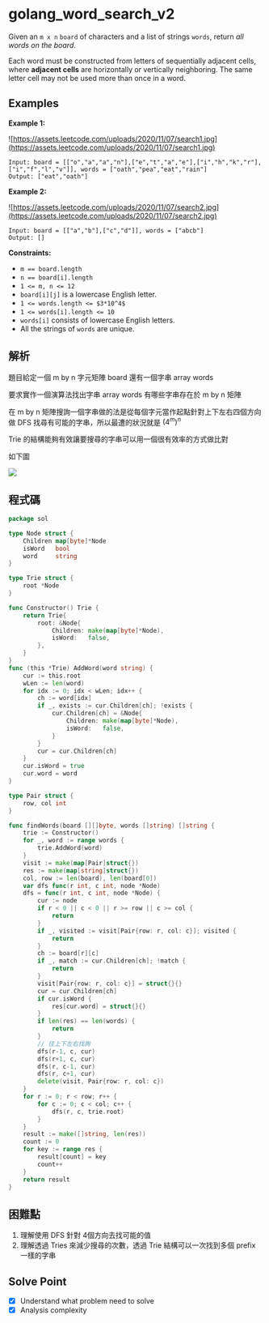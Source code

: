 # golang_word_search_v2

Given an `m x n` `board` of characters and a list of strings `words`, return *all words on the board*.

Each word must be constructed from letters of sequentially adjacent cells, where **adjacent cells** are horizontally or vertically neighboring. The same letter cell may not be used more than once in a word.

## Examples

**Example 1:**

![https://assets.leetcode.com/uploads/2020/11/07/search1.jpg](https://assets.leetcode.com/uploads/2020/11/07/search1.jpg)

```
Input: board = [["o","a","a","n"],["e","t","a","e"],["i","h","k","r"],["i","f","l","v"]], words = ["oath","pea","eat","rain"]
Output: ["eat","oath"]

```

**Example 2:**

![https://assets.leetcode.com/uploads/2020/11/07/search2.jpg](https://assets.leetcode.com/uploads/2020/11/07/search2.jpg)

```
Input: board = [["a","b"],["c","d"]], words = ["abcb"]
Output: []

```

**Constraints:**

- `m == board.length`
- `n == board[i].length`
- `1 <= m, n <= 12`
- `board[i][j]` is a lowercase English letter.
- `1 <= words.length <= $3*10^4$`
- `1 <= words[i].length <= 10`
- `words[i]` consists of lowercase English letters.
- All the strings of `words` are unique.

## 解析

題目給定一個 m by n 字元矩陣 board 還有一個字串 array words

要求實作一個演算法找出字串 array words 有哪些字串存在於 m by n 矩陣

在 m by n 矩陣搜詢一個字串做的法是從每個字元當作起點針對上下左右四個方向做 DFS 找尋有可能的字串，所以最遭的狀況就是  $(4^m)^n$

Trie 的結構能夠有效讓要搜尋的字串可以用一個很有效率的方式做比對

如下圖

![](https://i.imgur.com/rrf2Mmj.png)

## 程式碼
```go
package sol

type Node struct {
	Children map[byte]*Node
	isWord   bool
	word     string
}

type Trie struct {
	root *Node
}

func Constructor() Trie {
	return Trie{
		root: &Node{
			Children: make(map[byte]*Node),
			isWord:   false,
		},
	}
}
func (this *Trie) AddWord(word string) {
	cur := this.root
	wLen := len(word)
	for idx := 0; idx < wLen; idx++ {
		ch := word[idx]
		if _, exists := cur.Children[ch]; !exists {
			cur.Children[ch] = &Node{
				Children: make(map[byte]*Node),
				isWord:   false,
			}
		}
		cur = cur.Children[ch]
	}
	cur.isWord = true
	cur.word = word
}

type Pair struct {
	row, col int
}

func findWords(board [][]byte, words []string) []string {
	trie := Constructor()
	for _, word := range words {
		trie.AddWord(word)
	}
	visit := make(map[Pair]struct{})
	res := make(map[string]struct{})
	col, row := len(board), len(board[0])
	var dfs func(r int, c int, node *Node)
	dfs = func(r int, c int, node *Node) {
		cur := node
		if r < 0 || c < 0 || r >= row || c >= col {
			return
		}
		if _, visited := visit[Pair{row: r, col: c}]; visited {
			return
		}
		ch := board[r][c]
		if _, match := cur.Children[ch]; !match {
			return
		}
		visit[Pair{row: r, col: c}] = struct{}{}
		cur = cur.Children[ch]
		if cur.isWord {
			res[cur.word] = struct{}{}
		}
		if len(res) == len(words) {
			return
		}
		// 往上下左右找詢
		dfs(r-1, c, cur)
		dfs(r+1, c, cur)
		dfs(r, c-1, cur)
		dfs(r, c+1, cur)
		delete(visit, Pair{row: r, col: c})
	}
	for r := 0; r < row; r++ {
		for c := 0; c < col; c++ {
			dfs(r, c, trie.root)
		}
	}
	result := make([]string, len(res))
	count := 0
	for key := range res {
		result[count] = key
		count++
	}
	return result
}

```
## 困難點

1. 理解使用 DFS 針對 4個方向去找可能的值
2. 理解透過 Tries 來減少搜尋的次數，透過 Trie 結構可以一次找到多個 prefix 一樣的字串

## Solve Point

- [x]  Understand what problem need to solve
- [x]  Analysis complexity